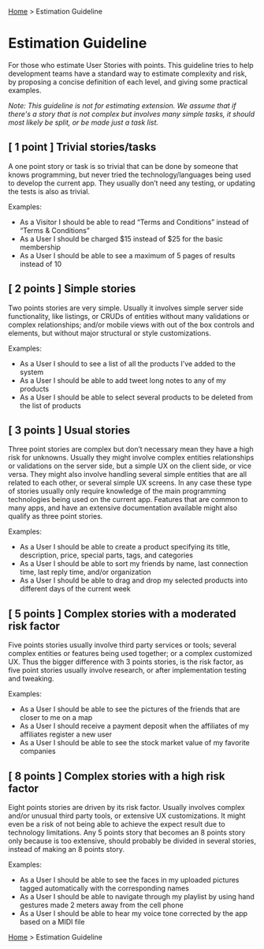[Home](/) > Estimation Guideline
# Estimation Guideline

For those who estimate User Stories with points. This guideline tries to help development teams have a standard way to estimate complexity and risk, by proposing a concise definition of each level, and giving some practical examples.

_Note: This guideline is not for estimating extension. We assume that if there's a story that is not complex but involves many simple tasks, it should most likely be split, or be made just a task list._

## [ 1 point ] Trivial stories/tasks

A one point story or task is so trivial that can be done by someone that knows programming, but never tried the technology/languages being used to develop the current app. They usually don’t need any testing, or updating the tests is also as trivial.

Examples:

*  As a Visitor I should be able to read “Terms and Conditions” instead of “Terms & Conditions”
*  As a User I should be charged $15 instead of $25 for the basic membership
*  As a User I should be able to see a maximum of 5 pages of results instead of 10

## [ 2 points ] Simple stories

Two points stories are very simple. Usually it involves simple server side functionality, like listings, or CRUDs of entities without many validations or complex relationships; and/or mobile views with out of the box controls and elements, but without major structural or style customizations.

Examples:

*  As a User I should to see a list of all the products I’ve added to the system
*  As a User I should be able to add tweet long notes to any of my products
*  As a User I should be able to select several products to be deleted from the list of products

## [ 3 points ] Usual stories

Three point stories are complex but don’t necessary mean they have a high risk for unknowns. Usually they might involve complex entities relationships or validations on the server side, but a simple UX on the client side, or vice versa. They might also involve handling several simple entities that are all related to each other, or several simple UX screens. In any case these type of stories usually only require knowledge of the main programming technologies being used on the current app. Features that are common to many apps, and have an extensive documentation available might also qualify as three point stories.

Examples:

*  As a User I should be able to create a product specifying its title, description, price, special parts, tags, and categories
*  As a User I should be able to sort my friends by name, last connection time, last reply time, and/or organization
*  As a User I should be able to drag and drop my selected products into different days of the current week

## [ 5 points ] Complex stories with a moderated risk factor

Five points stories usually involve third party services or tools; several complex entities or features being used together; or a complex customized UX. Thus the bigger difference with 3 points stories, is the risk factor, as five point stories usually involve research, or after implementation testing and tweaking.

Examples:

*  As a User I should be able to see the pictures of the friends that are closer to me on a map
*  As a User I should receive a payment deposit when the affiliates of my affiliates register a new user
*  As a User I should be able to see the stock market value of my favorite companies

## [ 8 points ] Complex stories with a high risk factor

Eight points stories are driven by its risk factor. Usually involves complex and/or unusual third party tools, or extensive UX customizations. It might even be a risk of not being able to achieve the expect result due to technology limitations. Any 5 points story that becomes an 8 points story only because is too extensive, should probably be divided in several stories, instead of making an 8 points story.

Examples:

*  As a User I should be able to see the faces in my uploaded pictures tagged automatically with the corresponding names
*  As a User I should be able to navigate through my playlist by using hand gestures made 2 meters away from the cell phone
*  As a User I should be able to hear my voice tone corrected by the app based on a MIDI file

[Home](/) > Estimation Guideline
